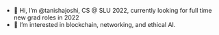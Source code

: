 - 👋 Hi, I’m @tanishajoshi, CS @ SLU 2022, currently looking for full time new grad roles in 2022
- 👀 I’m interested in blockchain, networking, and ethical AI.

<!---
jtanisha-ee/jtanisha-ee is a ✨ special ✨ repository because its `README.md` (this file) appears on your GitHub profile.
You can click the Preview link to take a look at your changes.
--->
